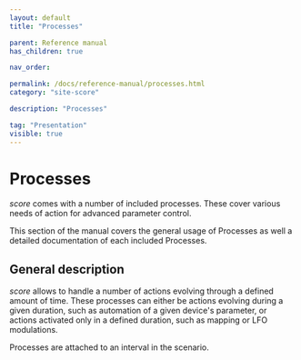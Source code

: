 ```yaml
---
layout: default
title: "Processes"

parent: Reference manual
has_children: true

nav_order: 

permalink: /docs/reference-manual/processes.html
category: "site-score"

description: "Processes"

tag: "Presentation"
visible: true
---
```


# Processes

*score* comes with a number of included processes. These cover various needs of action for advanced parameter control.

This section of the manual covers the general usage of Processes as well a detailed documentation of each included Processes.

## General description

*score* allows to handle a number of actions evolving through a defined amount of time. These processes can either be actions evolving during a given duration, such as automation of a given device's parameter, or actions activated only in a defined duration, such as mapping or LFO modulations. 

Processes are attached to an interval in the scenario.